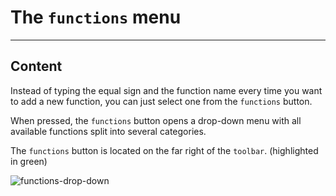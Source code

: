 ﻿---
author: Stefan-Stojanovic

aspects:
  - introduction
  - workout

type: normal

category: how to

---

# The `functions` menu

---
## Content

Instead of typing the equal sign and the function name every time you want to add a new function, you can just select one from the `functions` button.

When pressed, the `functions` button opens a drop-down menu with all available functions split into several categories.

The `functions` button is located on the far right of the `toolbar`. (highlighted in green)

![functions-drop-down](https://img.enkipro.com/fdb45e4422bb6908c0f596b6df260f9f.png)